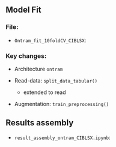 ## Model Fit

### File:

- `Ontram_fit_10foldCV_CIBLSX`:

### Key changes:

- Architecture `ontram`  

- Read-data: `split_data_tabular()`  
    - extended to read
- Augmentation: `train_preprocessing()`

## Results assembly

- `result_assembly_ontram_CIBLSX.ipynb`:

